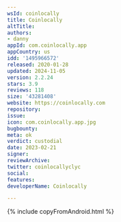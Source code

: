 ```yaml
---
wsId: coinlocally
title: Coinlocally
altTitle: 
authors:
- danny
appId: com.coinlocally.app
appCountry: us
idd: '1495966572'
released: 2020-01-28
updated: 2024-11-05
version: 2.2.24
stars: 3.9
reviews: 118
size: '43281408'
website: https://coinlocally.com
repository: 
issue: 
icon: com.coinlocally.app.jpg
bugbounty: 
meta: ok
verdict: custodial
date: 2023-02-21
signer: 
reviewArchive: 
twitter: coinlocallyclyc
social: 
features: 
developerName: Coinlocally

---
```


{% include copyFromAndroid.html %}
